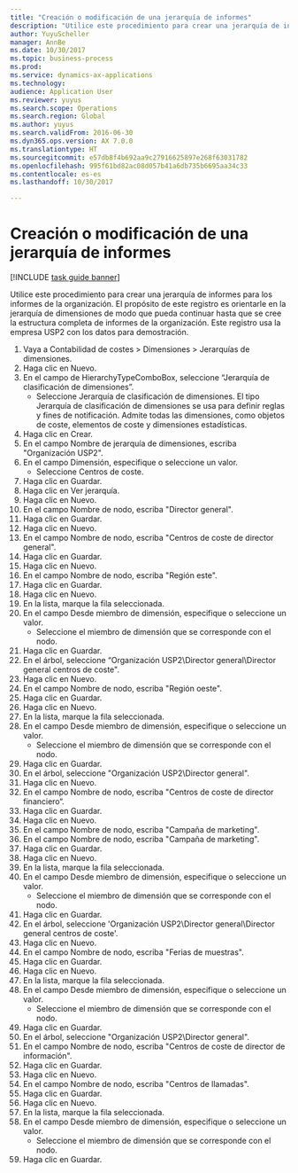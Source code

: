 ```yaml
--- 
title: "Creación o modificación de una jerarquía de informes"
description: "Utilice este procedimiento para crear una jerarquía de informes para los informes de la organización."
author: YuyuScheller
manager: AnnBe
ms.date: 10/30/2017
ms.topic: business-process
ms.prod: 
ms.service: dynamics-ax-applications
ms.technology: 
audience: Application User
ms.reviewer: yuyus
ms.search.scope: Operations
ms.search.region: Global
ms.author: yuyus
ms.search.validFrom: 2016-06-30
ms.dyn365.ops.version: AX 7.0.0
ms.translationtype: HT
ms.sourcegitcommit: e57db8f4b692aa9c27916625897e268f63031782
ms.openlocfilehash: 995f61bd82ac08d057b41a6db735b6695aa34c33
ms.contentlocale: es-es
ms.lasthandoff: 10/30/2017

---
```

# <a name="create-an-organization-report-hierarchy"></a>Creación o modificación de una jerarquía de informes

[!INCLUDE [task guide banner](../../includes/task-guide-banner.md)]

Utilice este procedimiento para crear una jerarquía de informes para los informes de la organización. El propósito de este registro es orientarle en la jerarquía de dimensiones de modo que pueda continuar hasta que se cree la estructura completa de informes de la organización. Este registro usa la empresa USP2 con los datos para demostración.

1. Vaya a Contabilidad de costes > Dimensiones > Jerarquías de dimensiones.
2. Haga clic en Nuevo.
3. En el campo de HierarchyTypeComboBox, seleccione “Jerarquía de clasificación de dimensiones”.
    * Seleccione Jerarquía de clasificación de dimensiones. El tipo Jerarquía de clasificación de dimensiones se usa para definir reglas y fines de notificación. Admite todas las dimensiones, como objetos de coste, elementos de coste y dimensiones estadísticas.  
4. Haga clic en Crear.
5. En el campo Nombre de jerarquía de dimensiones, escriba "Organización USP2".
6. En el campo Dimensión, especifique o seleccione un valor.
    * Seleccione Centros de coste.  
7. Haga clic en Guardar.
8. Haga clic en Ver jerarquía.
9. Haga clic en Nuevo.
10. En el campo Nombre de nodo, escriba "Director general".
11. Haga clic en Guardar.
12. Haga clic en Nuevo.
13. En el campo Nombre de nodo, escriba "Centros de coste de director general".
14. Haga clic en Guardar.
15. Haga clic en Nuevo.
16. En el campo Nombre de nodo, escriba "Región este".
17. Haga clic en Guardar.
18. Haga clic en Nuevo.
19. En la lista, marque la fila seleccionada.
20. En el campo Desde miembro de dimensión, especifique o seleccione un valor.
    * Seleccione el miembro de dimensión que se corresponde con el nodo.  
21. Haga clic en Guardar.
22. En el árbol, seleccione “Organización USP2\Director general\Director general centros de coste".
23. Haga clic en Nuevo.
24. En el campo Nombre de nodo, escriba "Región oeste".
25. Haga clic en Guardar.
26. Haga clic en Nuevo.
27. En la lista, marque la fila seleccionada.
28. En el campo Desde miembro de dimensión, especifique o seleccione un valor.
    * Seleccione el miembro de dimensión que se corresponde con el nodo.  
29. Haga clic en Guardar.
30. En el árbol, seleccione "Organización USP2\Director general".
31. Haga clic en Nuevo.
32. En el campo Nombre de nodo, escriba "Centros de coste de director financiero“.
33. Haga clic en Guardar.
34. Haga clic en Nuevo.
35. En el campo Nombre de nodo, escriba "Campaña de marketing".
36. En el campo Nombre de nodo, escriba "Campaña de marketing".
37. Haga clic en Guardar.
38. Haga clic en Nuevo.
39. En la lista, marque la fila seleccionada.
40. En el campo Desde miembro de dimensión, especifique o seleccione un valor.
    * Seleccione el miembro de dimensión que se corresponde con el nodo.  
41. Haga clic en Guardar.
42. En el árbol, seleccione 'Organización USP2\Director general\Director general centros de coste'.
43. Haga clic en Nuevo.
44. En el campo Nombre de nodo, escriba "Ferias de muestras".
45. Haga clic en Guardar.
46. Haga clic en Nuevo.
47. En la lista, marque la fila seleccionada.
48. En el campo Desde miembro de dimensión, especifique o seleccione un valor.
    * Seleccione el miembro de dimensión que se corresponde con el nodo.  
49. Haga clic en Guardar.
50. En el árbol, seleccione "Organización USP2\Director general".
51. En el campo Nombre de nodo, escriba "Centros de coste de director de información".
52. Haga clic en Guardar.
53. Haga clic en Nuevo.
54. En el campo Nombre de nodo, escriba "Centros de llamadas".
55. Haga clic en Guardar.
56. Haga clic en Nuevo.
57. En la lista, marque la fila seleccionada.
58. En el campo Desde miembro de dimensión, especifique o seleccione un valor.
    * Seleccione el miembro de dimensión que se corresponde con el nodo.  
59. Haga clic en Guardar.


